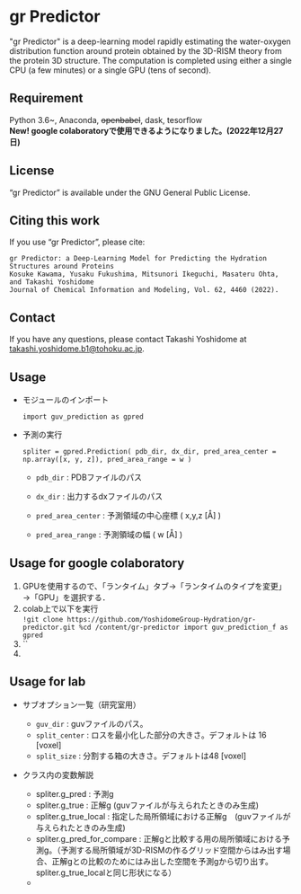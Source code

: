 gr Predictor 
====

"gr Predictor" is a deep-learning model rapidly estimating the water-oxygen distribution function around protein obtained by the 3D-RISM theory from the protein 3D structure. The computation is completed using either a single CPU (a few minutes) or a single GPU (tens of second).

## Requirement
Python 3.6~, Anaconda, ~~openbabel~~, dask, tesorflow  
**New! google colaboratoryで使用できるようになりました。(2022年12月27日)**

## License
“gr Predictor” is available under the GNU General Public License.

## Citing this work
If you use “gr Predictor”, please cite:

```
gr Predictor: a Deep-Learning Model for Predicting the Hydration Structures around Proteins 
Kosuke Kawama, Yusaku Fukushima, Mitsunori Ikeguchi, Masateru Ohta, and Takashi Yoshidome
Journal of Chemical Information and Modeling, Vol. 62, 4460 (2022).
```
## Contact
If you have any questions, please contact Takashi Yoshidome at takashi.yoshidome.b1@tohoku.ac.jp.

## Usage
* モジュールのインポート

  `import guv_prediction as gpred`
  
* 予測の実行

  `spliter = gpred.Prediction( pdb_dir, dx_dir, pred_area_center = np.array([x, y, z]), pred_area_range = w )`

  * `pdb_dir` : PDBファイルのパス      
  
  * `dx_dir` : 出力するdxファイルのパス
  
  * `pred_area_center` : 予測領域の中心座標 ( x,y,z [Å] ) 

  * `pred_area_range` : 予測領域の幅 ( w [Å] )    

## Usage for google colaboratory
1. GPUを使用するので、「ランタイム」タブ→「ランタイムのタイプを変更」→「GPU」を選択する．
2. colab上で以下を実行  
	`!git clone https://github.com/YoshidomeGroup-Hydration/gr-predictor.git
	%cd /content/gr-predictor
	import guv_prediction_f as gpred`
3. 
	``
4. 


## Usage for lab
  

* サブオプション一覧（研究室用）
  
  * `guv_dir` : guvファイルのパス。
  * `split_center` : ロスを最小化した部分の大きさ。デフォルトは 16 [voxel]
  * `split_size` : 分割する箱の大きさ。デフォルトは48 [voxel]
 
* クラス内の変数解説
  * spliter.g_pred : 予測g 
  * spliter.g_true : 正解g (guvファイルが与えられたときのみ生成)
  * spliter.g_true_local : 指定した局所領域における正解g　(guvファイルが与えられたときのみ生成)
  * spliter.g_pred_for_compare : 正解gと比較する用の局所領域における予測g。（予測する局所領域が3D-RISMの作るグリッド空間からはみ出す場合、正解gとの比較のためにはみ出した空間を予測gから切り出す。spliter.g_true_localと同じ形状になる）
  * 
